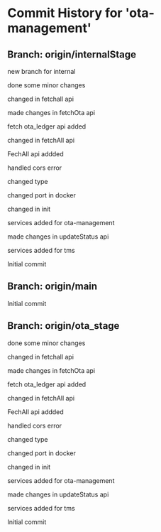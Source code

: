 # Commit History for 'ota-management'

## Branch: origin/internalStage

new branch for internal

done some minor changes

changed in fetchall api

made changes in fetchOta api

fetch ota_ledger api added

changed in fetchAll api

FechAll api addded

handled cors error

changed type

changed port in docker

changed in init

services added for ota-management

made changes in updateStatus api

services added for tms

Initial commit
## Branch: origin/main

Initial commit
## Branch: origin/ota_stage

done some minor changes

changed in fetchall api

made changes in fetchOta api

fetch ota_ledger api added

changed in fetchAll api

FechAll api addded

handled cors error

changed type

changed port in docker

changed in init

services added for ota-management

made changes in updateStatus api

services added for tms

Initial commit